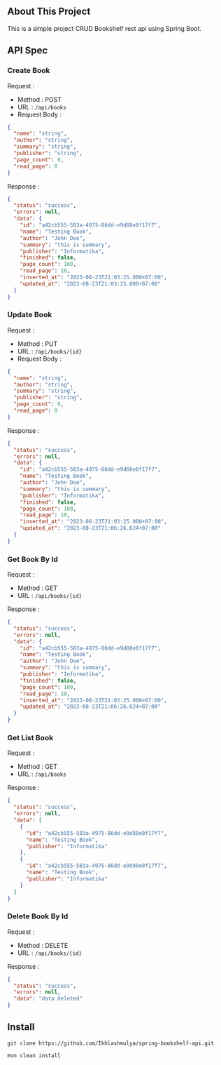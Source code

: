 ## About This Project

This is a simple project CRUD Bookshelf rest api using Spring Boot. 

## API Spec

### Create Book

Request :

- Method : POST
- URL : `/api/books`
- Request Body :

```json
{
  "name": "string",
  "author": "string",
  "summary": "string",
  "publisher": "string",
  "page_count": 0,
  "read_page": 0
}
```

Response :

```json
{
  "status": "success",
  "errors": null,
  "data": {
    "id": "a42cb555-583a-4975-86dd-e9d88e0f17f7",
    "name": "Testing Book",
    "author": "John Doe",
    "summary": "this is summary",
    "publisher": "Informatika",
    "finished": false,
    "page_count": 100,
    "read_page": 10,
    "inserted_at": "2023-08-23T21:03:25.000+07:00",
    "updated_at": "2023-08-23T21:03:25.000+07:00"
  }
}
```

### Update Book

Request :

- Method : PUT
- URL : `/api/books/{id}`
- Request Body :

```json
{
  "name": "string",
  "author": "string",
  "summary": "string",
  "publisher": "string",
  "page_count": 0,
  "read_page": 0
}
```
Response :

```json
{
  "status": "success",
  "errors": null,
  "data": {
    "id": "a42cb555-583a-4975-86dd-e9d88e0f17f7",
    "name": "Testing Book",
    "author": "John Doe",
    "summary": "this is summary",
    "publisher": "Informatika",
    "finished": false,
    "page_count": 100,
    "read_page": 10,
    "inserted_at": "2023-08-23T21:03:25.000+07:00",
    "updated_at": "2023-08-23T21:06:26.624+07:00"
  }
}
```

### Get Book By Id

Request :

- Method : GET
- URL : `/api/books/{id}`

Response :
```json
{
  "status": "success",
  "errors": null,
  "data": {
    "id": "a42cb555-583a-4975-86dd-e9d88e0f17f7",
    "name": "Testing Book",
    "author": "John Doe",
    "summary": "this is summary",
    "publisher": "Informatika",
    "finished": false,
    "page_count": 100,
    "read_page": 10,
    "inserted_at": "2023-08-23T21:03:25.000+07:00",
    "updated_at": "2023-08-23T21:06:26.624+07:00"
  }
}
```

### Get List Book

Request :

- Method : GET
- URL : `/api/books`

Response : 
```json
{
  "status": "success",
  "errors": null,
  "data": [
    {
      "id": "a42cb555-583a-4975-86dd-e9d88e0f17f7",
      "name": "Testing Book",
      "publisher": "Informatika"
    },
    {
      "id": "a42cb555-583a-4975-86dd-e9d88e0f17f7",
      "name": "Testing Book",
      "publisher": "Informatika"
    }
  ]
}
```

### Delete Book By Id

Request :

- Method : DELETE
- URL : `/api/books/{id}`

Response : 
```json
{
  "status": "success",
  "errors": null,
  "data": "data deleted"
}
```

## Install

```
git clone https://github.com/Ikhlashmulya/spring-bookshelf-api.git
```
```
mvn clean install
```